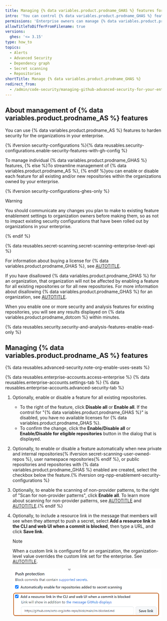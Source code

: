 ```yaml
---
title: Managing {% data variables.product.prodname_GHAS %} features for your enterprise
intro: 'You can control {% data variables.product.prodname_GHAS %} features that secure and analyze code across all organizations owned by your enterprise.'
permissions: 'Enterprise owners can manage {% data variables.product.prodname_AS %} features for organizations in an enterprise.'
allowTitleToDifferFromFilename: true
versions:
  ghes: '<= 3.15'
type: how_to
topics:
  - Alerts
  - Advanced Security
  - Dependency graph
  - Secret scanning
  - Repositories
shortTitle: Manage {% data variables.product.prodname_GHAS %}
redirect_from:
  - /admin/code-security/managing-github-advanced-security-for-your-enterprise/managing-github-advanced-security-features-for-your-enterprise
---
```


## About management of {% data variables.product.prodname_AS %} features

You can use {% data variables.product.prodname_AS %} features to harden security for the organizations in your enterprise.

{% ifversion security-configurations %}{% data reusables.security-configurations.enable-security-features-with-gh-config %}

To manage individual {% data variables.product.prodname_GHAS %} features, {% else %}To streamline management of {% data variables.product.prodname_AS %}, {% endif %}you can enable or disable each feature for all existing and/or new repositories within the organizations owned by your enterprise.

{% ifversion security-configurations-ghes-only %}

> [!WARNING]
> You should communicate any changes you plan to make to existing feature enablement settings to organization owners before making them, so as not to impact existing security configurations that have been rolled out by organizations in your enterprise.

{% endif %}

{% data reusables.secret-scanning.secret-scanning-enterprise-level-api %}

For information about buying a license for {% data variables.product.prodname_GHAS %}, see [AUTOTITLE](/billing/managing-billing-for-your-products/managing-billing-for-github-advanced-security/about-billing-for-github-advanced-security).

If you have disallowed {% data variables.product.prodname_GHAS %} for an organization, that organization will not be affected by enabling a feature for all existing repositories or for all new repositories. For more information about disallowing {% data variables.product.prodname_GHAS %} for an organization, see [AUTOTITLE](/admin/policies/enforcing-policies-for-your-enterprise/enforcing-policies-for-code-security-and-analysis-for-your-enterprise).

When you enable one or more security and analysis features for existing repositories, you will see any results displayed on {% data variables.product.prodname_dotcom %} within minutes.

{% data reusables.security.security-and-analysis-features-enable-read-only %}

## Managing {% data variables.product.prodname_AS %} features

{% data reusables.advanced-security.note-org-enable-uses-seats %}

{% data reusables.enterprise-accounts.access-enterprise %}
{% data reusables.enterprise-accounts.settings-tab %}
{% data reusables.enterprise-accounts.advanced-security-tab %}
1. Optionally, enable or disable a feature for all existing repositories.

   * To the right of the feature, click **Disable all** or **Enable all**. If the control for "{% data variables.product.prodname_GHAS %}" is disabled, you have no available licenses for {% data variables.product.prodname_GHAS %}.
   * To confirm the change, click the **Enable/Disable all** or **Enable/Disable for eligible repositories** button in the dialog that is displayed.
1. Optionally, to enable or disable a feature automatically when new private and internal repositories{% ifversion secret-scanning-user-owned-repos %}, user namespace repositories{% endif %}, or public repositories and repositories with {% data variables.product.prodname_GHAS %} enabled are created, select the checkbox below the feature.{% ifversion org-npp-enablement-security-configurations %}
1. Optionally, to enable the scanning of non-provider patterns, to the right of "Scan for non-provider patterns", click **Enable all**. To learn more about scanning for non-provider patterns, see [AUTOTITLE](/code-security/secret-scanning/introduction/supported-secret-scanning-patterns#non-provider-patterns) and [AUTOTITLE](/code-security/secret-scanning/managing-alerts-from-secret-scanning/viewing-alerts).{% endif %}
1. Optionally, to include a resource link in the message that members will see when they attempt to push a secret, select **Add a resource link in the CLI and web UI when a commit is blocked**, then type a URL, and click **Save link**.

   > [!NOTE]
   > When a custom link is configured for an organization, the organization-level value overrides the custom link set for the enterprise. See [AUTOTITLE](/code-security/secret-scanning/protecting-pushes-with-secret-scanning).

   ![Screenshot of "Push protection" settings. The checkbox and text field used for enabling a custom link are outlined.](/assets/images/help/organizations/secret-scanning-custom-link.png)

